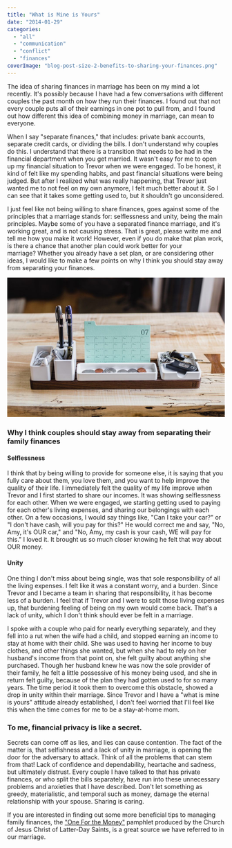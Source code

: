 ```yaml
---
title: "What is Mine is Yours"
date: "2014-01-29"
categories: 
  - "all"
  - "communication"
  - "conflict"
  - "finances"
coverImage: "blog-post-size-2-benefits-to-sharing-your-finances.png"
---
```


The idea of sharing finances in marriage has been on my mind a lot recently. It's possibly because I have had a few conversations with different couples the past month on how they run their finances. I found out that not every couple puts all of their earnings in one pot to pull from, and I found out how different this idea of combining money in marriage, can mean to everyone.

When I say "separate finances," that includes: private bank accounts, separate credit cards, or dividing the bills. I don't understand why couples do this. I understand that there is a transition that needs to be had in the financial department when you get married. It wasn't easy for me to open up my financial situation to Trevor when we were engaged. To be honest, it kind of felt like my spending habits, and past financial situations were being judged. But after I realized what was really happening, that Trevor just wanted me to not feel on my own anymore, I felt much better about it. So I can see that it takes some getting used to, but it shouldn't go unconsidered.

I just feel like not being willing to share finances, goes against some of the principles that a marriage stands for: selflessness and unity, being the main principles. Maybe some of you have a separated finance marriage, and it's working great, and is not causing stress. That is great, please write me and tell me how you make it work! However, even if you do make that plan work, is there a chance that another plan could work better for your marriage? Whether you already have a set plan, or are considering other ideas, I would like to make a few points on why I think you should stay away from separating your finances.

![sharing incomes in marriage, sharing the finances, combining accounts in marriage](images/jeff-sheldon-271733.jpg)

### Why I think couples should stay away from separating their family finances

#### Selflessness

I think that by being willing to provide for someone else, it is saying that you fully care about them, you love them, and you want to help improve the quality of their life. I immediately felt the quality of my life improve when Trevor and I first started to share our incomes. It was showing selflessness for each other. When we were engaged, we starting getting used to paying for each other's living expenses, and sharing our belongings with each other. On a few occasions, I would say things like, "Can I take your car?" or "I don't have cash, will you pay for this?" He would correct me and say, "No, Amy, it's OUR car," and "No, Amy, my cash is your cash, WE will pay for this." I loved it. It brought us so much closer knowing he felt that way about OUR money.

#### Unity

One thing I don't miss about being single, was that sole responsibility of all the living expenses. I felt like it was a constant worry, and a burden. Since Trevor and I became a team in sharing that responsibility, it has become less of a burden. I feel that if Trevor and I were to split those living expenses up, that burdening feeling of being on my own would come back. That's a lack of unity, which I don't think should ever be felt in a marriage.

I spoke with a couple who paid for nearly everything separately, and they fell into a rut when the wife had a child, and stopped earning an income to stay at home with their child. She was used to having her income to buy clothes, and other things she wanted, but when she had to rely on her husband's income from that point on, she felt guilty about anything she purchased. Though her husband knew he was now the sole provider of their family, he felt a little possessive of his money being used, and she in return felt guilty, because of the plan they had gotten used to for so many years. The time period it took them to overcome this obstacle, showed a drop in unity within their marriage. Since Trevor and I have a "what is mine is yours" attitude already established, I don't feel worried that I'll feel like this when the time comes for me to be a stay-at-home mom.

### To me, financial privacy is like a secret.

Secrets can come off as lies, and lies can cause contention. The fact of the matter is, that selfishness and a lack of unity in marriage, is opening the door for the adversary to attack. Think of all the problems that can stem from that! Lack of confidence and dependability, heartache and sadness, but ultimately distrust. Every couple I have talked to that has private finances, or who split the bills separately, have run into these unnecessary problems and anxieties that I have described. Don't let something as greedy, materialistic, and temporal such as money, damage the eternal relationship with your spouse. Sharing is caring.

If you are interested in finding out some more beneficial tips to managing family finances, the ["One For the Money"](https://www.lds.org/ensign/2007/09/one-for-the-money?lang=eng) pamphlet produced by the Church of Jesus Christ of Latter-Day Saints, is a great source we have referred to in our marriage.
